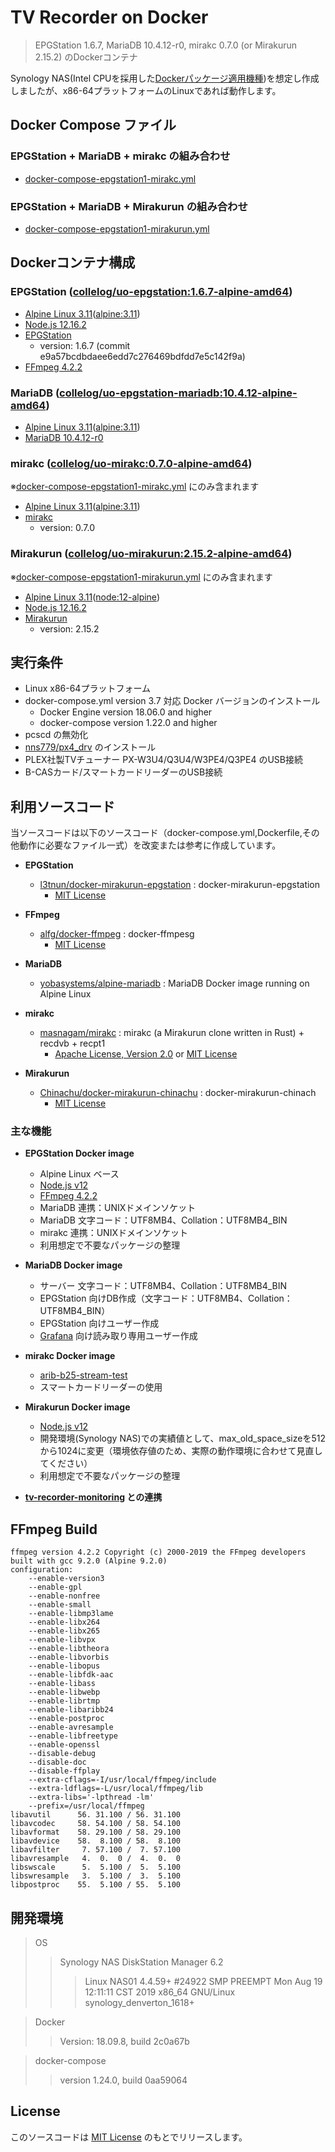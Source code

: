 # TV Recorder on Docker

> EPGStation 1.6.7, MariaDB 10.4.12-r0, mirakc 0.7.0 (or Mirakurun 2.15.2) のDockerコンテナ

Synology NAS(Intel CPUを採用した[Dockerパッケージ適用機種](https://www.synology.com/ja-jp/dsm/packages/Docker))を想定し作成しましたが、x86-64プラットフォームのLinuxであれば動作します。


## Docker Compose ファイル
### EPGStation + MariaDB + mirakc の組み合わせ
- [docker-compose-epgstation1-mirakc.yml](https://github.com/collelog/tv-recorder/blob/master/docker-compose-epgstation1-mirakc.yml)

###  EPGStation + MariaDB + Mirakurun の組み合わせ
- [docker-compose-epgstation1-mirakurun.yml](https://github.com/collelog/tv-recorder/blob/master/docker-compose-epgstation1-mirakurun.yml)


## Dockerコンテナ構成

### EPGStation ([collelog/uo-epgstation:1.6.7-alpine-amd64](https://hub.docker.com/r/collelog/uo-epgstation))
- [Alpine Linux 3.11](https://alpinelinux.org/)([alpine:3.11](https://hub.docker.com/_/alpine))
- [Node.js 12.16.2](https://nodejs.org/)
- [EPGStation](https://github.com/l3tnun/EPGStation)
  - version: 1.6.7 (commit e9a57bcdbdaee6edd7c276469bdfdd7e5c142f9a)
- [FFmpeg 4.2.2](https://www.ffmpeg.org/)

### MariaDB ([collelog/uo-epgstation-mariadb:10.4.12-alpine-amd64](https://hub.docker.com/r/collelog/uo-epgstation-mariadb))
- [Alpine Linux 3.11](https://alpinelinux.org/)([alpine:3.11](https://hub.docker.com/_/alpine))
- [MariaDB 10.4.12-r0](https://mariadb.org/)

### mirakc ([collelog/uo-mirakc:0.7.0-alpine-amd64](https://hub.docker.com/r/collelog/uo-mirakc))
※[docker-compose-epgstation1-mirakc.yml](https://github.com/collelog/tv-recorder/blob/master/docker-compose-epgstation1-mirakc.yml) にのみ含まれます
- [Alpine Linux 3.11](https://alpinelinux.org/)([alpine:3.11](https://hub.docker.com/_/alpine))
- [mirakc](https://github.com/masnagam/mirakc)
  - version: 0.7.0

### Mirakurun ([collelog/uo-mirakurun:2.15.2-alpine-amd64](https://hub.docker.com/r/collelog/uo-mirakurun))
※[docker-compose-epgstation1-mirakurun.yml](https://github.com/collelog/tv-recorder/blob/master/docker-compose-epgstation1-mirakurun.yml) にのみ含まれます
- [Alpine Linux 3.11](https://alpinelinux.org/)([node:12-alpine](https://hub.docker.com/_/node/))
- [Node.js 12.16.2](https://nodejs.org/)
- [Mirakurun](https://github.com/Chinachu/Mirakurun)
  - version: 2.15.2


## 実行条件
- Linux x86-64プラットフォーム
- docker-compose.yml version 3.7 対応 Docker バージョンのインストール
  - Docker Engine version 18.06.0 and higher
  - docker-compose version 1.22.0 and higher
- pcscd の無効化
- [nns779/px4_drv](https://github.com/nns779/px4_drv) のインストール
- PLEX社製TVチューナー PX-W3U4/Q3U4/W3PE4/Q3PE4 のUSB接続
- B-CASカード/スマートカードリーダーのUSB接続


## 利用ソースコード
当ソースコードは以下のソースコード（docker-compose.yml,Dockerfile,その他動作に必要なファイル一式）を改変または参考に作成しています。

- **EPGStation**
  - [l3tnun/docker-mirakurun-epgstation](https://github.com/l3tnun/docker-mirakurun-epgstation) : docker-mirakurun-epgstation
    - [MIT License](https://github.com/l3tnun/docker-mirakurun-epgstation/blob/master/LICENSE)

- **FFmpeg**
  - [alfg/docker-ffmpeg](https://github.com/alfg/docker-ffmpeg) : docker-ffmpesg
    - [MIT License](https://github.com/alfg/docker-ffmpeg/blob/master/LICENSE)

- **MariaDB**
  - [yobasystems/alpine-mariadb](https://github.com/yobasystems/alpine-mariadb) : MariaDB Docker image running on Alpine Linux  

- **mirakc**
  - [masnagam/mirakc](https://github.com/masnagam/mirakc) : mirakc (a Mirakurun clone written in Rust) + recdvb + recpt1
    - [Apache License, Version 2.0](https://github.com/masnagam/mirakc/blob/master/LICENSE-APACHE) or [MIT License](https://github.com/masnagam/mirakc/blob/master/LICENSE-MIT)

- **Mirakurun**
  - [Chinachu/docker-mirakurun-chinachu](https://github.com/Chinachu/docker-mirakurun-chinachu) : docker-mirakurun-chinach
    - [MIT License](https://github.com/Chinachu/docker-mirakurun-chinachu/blob/master/LICENSE)


### 主な機能
- **EPGStation Docker image**
  - Alpine Linux ベース
  - [Node.js v12](https://nodejs.org/)
  - [FFmpeg 4.2.2](https://www.ffmpeg.org/)
  - MariaDB 連携：UNIXドメインソケット
  - MariaDB 文字コード：UTF8MB4、Collation：UTF8MB4_BIN
  - mirakc 連携：UNIXドメインソケット
  - 利用想定で不要なパッケージの整理

- **MariaDB Docker image**
  - サーバー 文字コード：UTF8MB4、Collation：UTF8MB4_BIN
  - EPGStation 向けDB作成（文字コード：UTF8MB4、Collation：UTF8MB4_BIN）
  - EPGStation 向けユーザー作成
  - [Grafana](https://grafana.com/) 向け読み取り専用ユーザー作成

- **mirakc Docker image**
  - [arib-b25-stream-test](https://www.npmjs.com/package/arib-b25-stream-test)
  - スマートカードリーダーの使用

- **Mirakurun Docker image**
  - [Node.js v12](https://nodejs.org/)
  - 開発環境(Synology NAS)での実績値として、max_old_space_sizeを512から1024に変更（環境依存値のため、実際の動作環境に合わせて見直してください）
  - 利用想定で不要なパッケージの整理

- **[tv-recorder-monitoring](https://github.com/collelog/tv-recorder-monitoring) との連携**

## FFmpeg Build
```
ffmpeg version 4.2.2 Copyright (c) 2000-2019 the FFmpeg developers
built with gcc 9.2.0 (Alpine 9.2.0)
configuration: 
	--enable-version3
	--enable-gpl
	--enable-nonfree
	--enable-small
	--enable-libmp3lame
	--enable-libx264
	--enable-libx265
	--enable-libvpx
	--enable-libtheora
	--enable-libvorbis
	--enable-libopus
	--enable-libfdk-aac
	--enable-libass
	--enable-libwebp
	--enable-librtmp
	--enable-libaribb24
	--enable-postproc
	--enable-avresample
	--enable-libfreetype
	--enable-openssl
	--disable-debug
	--disable-doc
	--disable-ffplay
	--extra-cflags=-I/usr/local/ffmpeg/include
	--extra-ldflags=-L/usr/local/ffmpeg/lib
	--extra-libs='-lpthread -lm'
	--prefix=/usr/local/ffmpeg
libavutil      56. 31.100 / 56. 31.100
libavcodec     58. 54.100 / 58. 54.100
libavformat    58. 29.100 / 58. 29.100
libavdevice    58.  8.100 / 58.  8.100
libavfilter     7. 57.100 /  7. 57.100
libavresample   4.  0.  0 /  4.  0.  0
libswscale      5.  5.100 /  5.  5.100
libswresample   3.  5.100 /  3.  5.100
libpostproc    55.  5.100 / 55.  5.100
```

## 開発環境
> OS
>>Synology NAS DiskStation Manager 6.2
>>>Linux NAS01 4.4.59+ #24922 SMP PREEMPT Mon Aug 19 12:11:11 CST 2019 x86_64 GNU/Linux synology_denverton_1618+

>Docker
>> Version: 18.09.8, build 2c0a67b

>docker-compose
>> version 1.24.0, build 0aa59064

## License
このソースコードは [MIT License](https://github.com/collelog/tv-recorder/blob/master/LICENSE) のもとでリリースします。
